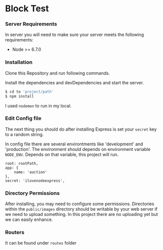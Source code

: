 # Block Test

### Server Requirements
In server you will need to make sure your server meets the following requirements:

* Node >= 6.7.0

### Installation

Clone this Repository and run following commands.

Install the dependencies and devDependencies and start the server.

```sh
$ cd to 'project/path'
$ npm install
```
 
I used `nodemon` to run in my local.

### Edit Config file

The next thing you should do after installing Express is set your `secret` key to a random string.

In config file there are several environtments like 'development' and 'production'. The environment should depends on environment variable `NODE_ENV`. Depends on that variable, this project will run.
```
root: rootPath,
app: {
    name: 'auction'
},   
secret: 'ilovenodeexpress',
```
### Directory Permissions

After installing, you may need to configure some permissions. Directories within the `public/images` directory should be writable by your web server if we need to upload something. In this project there are no uploading yet but we can easily enhance.


### Routers
It can be found under `routes` folder

 

